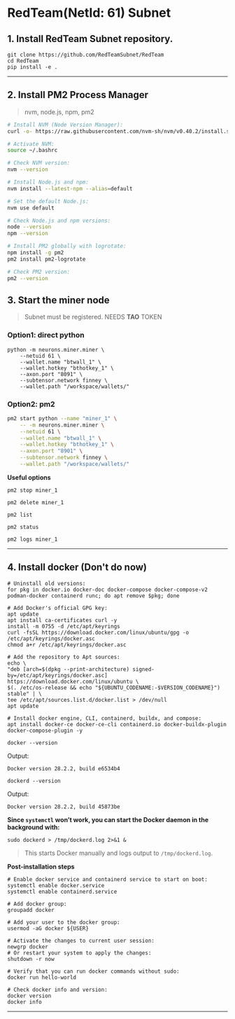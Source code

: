 # RedTeam(NetId: 61) Subnet
## 1. Install RedTeam Subnet repository.
```
git clone https://github.com/RedTeamSubnet/RedTeam
cd RedTeam
pip install -e .
```

-----------------------

## 2. Install PM2 Process Manager
> nvm, node.js, npm, pm2

``` bash
# Install NVM (Node Version Manager):
curl -o- https://raw.githubusercontent.com/nvm-sh/nvm/v0.40.2/install.sh | bash

# Activate NVM:
source ~/.bashrc

# Check NVM version:
nvm --version

# Install Node.js and npm:
nvm install --latest-npm --alias=default

# Set the default Node.js:
nvm use default

# Check Node.js and npm versions:
node --version
npm --version

# Install PM2 globally with logrotate:
npm install -g pm2
pm2 install pm2-logrotate

# Check PM2 version:
pm2 --version
```

## 3. Start the miner node
> Subnet must be registered. NEEDS **TAO** TOKEN

### Option1: direct python
```
python -m neurons.miner.miner \
    --netuid 61 \
    --wallet.name "btwall_1" \
    --wallet.hotkey "bthotkey_1" \	
    --axon.port "8091" \
    --subtensor.network finney \
    --wallet.path "/workspace/wallets/"
```
### Option2: pm2
``` bash
pm2 start python --name "miner_1" \
    -- -m neurons.miner.miner \
    --netuid 61 \
    --wallet.name "btwall_1" \
    --wallet.hotkey "bthotkey_1" \
    --axon.port "8901" \
    --subtensor.network finney \
    --wallet.path "/workspace/wallets/"
```

**Useful options**
```
pm2 stop miner_1
```

```
pm2 delete miner_1
```

```
pm2 list
```

```
pm2 status
```

```
pm2 logs miner_1
```

----------------------

## 4. Install docker (Don't do now)
```
# Uninstall old versions:
for pkg in docker.io docker-doc docker-compose docker-compose-v2 podman-docker containerd runc; do apt remove $pkg; done

# Add Docker's official GPG key:
apt update
apt install ca-certificates curl -y
install -m 0755 -d /etc/apt/keyrings
curl -fsSL https://download.docker.com/linux/ubuntu/gpg -o /etc/apt/keyrings/docker.asc
chmod a+r /etc/apt/keyrings/docker.asc

# Add the repository to Apt sources:
echo \
"deb [arch=$(dpkg --print-architecture) signed-by=/etc/apt/keyrings/docker.asc] https://download.docker.com/linux/ubuntu \
$(. /etc/os-release && echo "${UBUNTU_CODENAME:-$VERSION_CODENAME}") stable" | \
tee /etc/apt/sources.list.d/docker.list > /dev/null
apt update

# Install docker engine, CLI, containerd, buildx, and compose:
apt install docker-ce docker-ce-cli containerd.io docker-buildx-plugin docker-compose-plugin -y
```


```
docker --version
```
Output:
```
Docker version 28.2.2, build e6534b4
```

```
dockerd --version
```
Output:
```
Docker version 28.2.2, build 45873be
```


**Since `systemctl` won’t work, you can start the Docker daemon in the background with:**
```
sudo dockerd > /tmp/dockerd.log 2>&1 &
```
> This starts Docker manually and logs output to `/tmp/dockerd.log`.

**Post-installation steps**
```
# Enable docker service and containerd service to start on boot:
systemctl enable docker.service
systemctl enable containerd.service

# Add docker group:
groupadd docker

# Add your user to the docker group:
usermod -aG docker ${USER}

# Activate the changes to current user session:
newgrp docker
# Or restart your system to apply the changes:
shutdown -r now

# Verify that you can run docker commands without sudo:
docker run hello-world

# Check docker info and version:
docker version
docker info
```
----------

